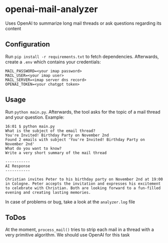 # openai-mail-analyzer
Uses OpenAI to summarize long mail threads or ask questions regarding its content

## Configuration
Run `pip install -r requirements.txt` to fetch dependencies. Afterwards, create a `.env` which contains your credentials:
```
MAIL_PASSWORD=<your imap password>
MAIL_USER=<your imap user>
MAIL_SERVER=<imap server dns record>
OPENAI_TOKEN=<your chatgpt token>
```

## Usage
Run `python main.py`. Afterwards, the tool asks for the topic of a mail thread and your question. Example:
```
16:01 $ python main.py 
What is the subject of the email thread?
You're Invited! Birthday Party on November 2nd
Found 2 emails with subject 'You're Invited! Birthday Party on November 2nd'
What do you want to know?
Write a very short summary of the mail thread 

-----------
AI Response
-----------

Christian invites Peter to his birthday party on November 2nd at 19:00 in Cologne. Peter accepts the invitation and expresses his excitement to celebrate with Christian. Both are looking forward to a fun-filled evening and creating lasting memories.
```
In case of problems or bug, take a look at the `analyzer.log` file

## ToDos
At the moment, `process_mail()` tries to strip each mail in a thread with a very primitive algorithm. We should use OpenAI for this task
